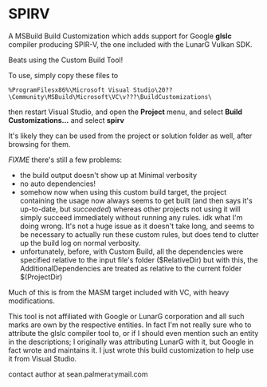 # SPIRV
A MSBuild Build Customization which adds support for Google **glslc** compiler producing SPIR-V, the one included with the LunarG Vulkan SDK.

Beats using the Custom Build Tool!

To use, simply copy these files to

    %ProgramFilesx86%\Microsoft Visual Studio\20??\Community\MSBuild\Microsoft\VC\v???\BuildCustomizations\

then restart Visual Studio, and open the **Project** menu, and select **Build Customizations...** and select **spirv**

It's likely they can be used from the project or solution folder as well, after browsing for them.

*FIXME* there's still a few problems:
* the build output doesn't show up at Minimal verbosity
* no auto dependencies!
* somehow now when using this custom build target, the project containing the usage
  now always seems to get built (and then says it's up-to-date, but *succeeded*)
  whereas other projects not using it will simply succeed immediately without running any rules.
  idk what I'm doing wrong.  It's not a huge issue as it doesn't take long, and seems to be necessary to
  actually run these custom rules, but does tend to clutter up the build log on normal verbosity.
* unfortunately, before, with Custom Build, all the dependencies were specified relative to the input file's folder ($RelativeDir)
  but with this, the AdditionalDependencies are treated as relative to the current folder $(ProjectDir)

Much of this is from the MASM target included with VC, with heavy modifications.

This tool is not affiliated with Google or LunarG corporation and all such marks are own by the respective entities.  In fact I'm not really sure who to attribute the glslc compiler tool to, or if I should even mention such an entity in the descriptions; I originally was attributing LunarG with it, but Google in fact wrote and maintains it.  I just wrote this build customization to help use it from Visual Studio.

contact author at sean.palmer`at`ymail.com
